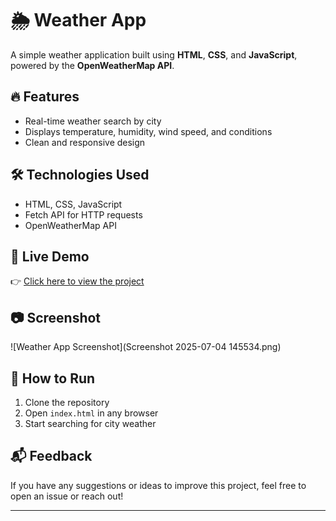 # 🌦️ Weather App

A simple weather application built using **HTML**, **CSS**, and **JavaScript**, powered by the **OpenWeatherMap API**.

## 🔥 Features
- Real-time weather search by city
- Displays temperature, humidity, wind speed, and conditions
- Clean and responsive design

## 🛠️ Technologies Used
- HTML, CSS, JavaScript
- Fetch API for HTTP requests
- OpenWeatherMap API

## 🚀 Live Demo
👉 [Click here to view the project](https://balavardhan01.github.io/Simple-Weather-Application/)

## 📷 Screenshot
![Weather App Screenshot](Screenshot 2025-07-04 145534.png)

## 📌 How to Run
1. Clone the repository
2. Open `index.html` in any browser
3. Start searching for city weather

## 📬 Feedback
If you have any suggestions or ideas to improve this project, feel free to open an issue or reach out!

---

